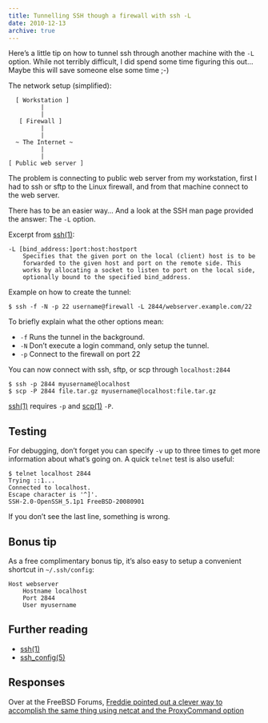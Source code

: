 ```yaml
---
title: Tunnelling SSH though a firewall with ssh -L
date: 2010-12-13
archive: true
---
```


Here’s a little tip on how to tunnel ssh through another machine with the `-L`
option. While not terribly difficult, I did spend some time figuring this out…
Maybe this will save someone else some time ;-)

The network setup (simplified):

      [ Workstation ]
             |
             |
       [ Firewall ]
             |
             |
      ~ The Internet ~
             |
             |
    [ Public web server ]

The problem is connecting to public web server from my workstation, first I had
to ssh or sftp to the Linux firewall, and from that machine connect to the
web server.

There has to be an easier way… And a look at the SSH man page provided the
answer: The `-L` option.

Excerpt from [ssh(1)][ssh]:

    -L [bind_address:]port:host:hostport
        Specifies that the given port on the local (client) host is to be
        forwarded to the given host and port on the remote side. This
        works by allocating a socket to listen to port on the local side,
        optionally bound to the specified bind_address.

Example on how to create the tunnel:

    $ ssh -f -N -p 22 username@firewall -L 2844/webserver.example.com/22

To briefly explain what the other options mean:

- `-f` Runs the tunnel in the background.
- `-N` Don’t execute a login command, only setup the tunnel.
- `-p` Connect to the firewall on port 22

You can now connect with ssh, sftp, or scp through `localhost:2844`

    $ ssh -p 2844 myusername@localhost
    $ scp -P 2844 file.tar.gz myusername@localhost:file.tar.gz

[ssh(1)][ssh] requires `-p` and [scp(1)][scp] `-P`.

Testing
-------

For debugging, don’t forget you can specify `-v` up to three times to get more
information about what’s going on. A quick `telnet` test is also useful:

    $ telnet localhost 2844
    Trying ::1...
    Connected to localhost.
    Escape character is '^]'.
    SSH-2.0-OpenSSH_5.1p1 FreeBSD-20080901

If you don’t see the last line, something is wrong.

Bonus tip
---------

As a free complimentary bonus tip, it’s also easy to setup a convenient shortcut
in `~/.ssh/config`:

    Host webserver
        Hostname localhost
        Port 2844
        User myusername

Further reading
---------------

- [ssh(1)][ssh]
- [ssh\_config(5)][ssh_config]

Responses
---------

Over at the FreeBSD Forums, [Freddie pointed out a clever way to accomplish the
same thing using netcat and the ProxyCommand option][freddie]

[ssh]: http://www.openbsd.org/cgi-bin/man.cgi?apropos=0&sektion=1&manpath=OpenBSD+Current&arch=i386&format=html&query=ssh
[scp]: http://www.openbsd.org/cgi-bin/man.cgi?apropos=0&sektion=1&manpath=OpenBSD+Current&arch=i386&format=html&query=scp
[ssh_config]: http://www.openbsd.org/cgi-bin/man.cgi?apropos=0&sektion=5&manpath=OpenBSD+Current&arch=i386&format=html&query=ssh_config
[freddie]: http://forums.freebsd.org/showpost.php?p=110006&postcount=2
